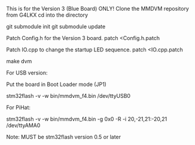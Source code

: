 This is for the Version 3 (Blue Board) ONLY!
Clone the MMDVM repository from G4LKX
cd into the directory

git submodule init
git submodule update

Patch Config.h for the Version 3 board.
patch <Config.h.patch

Patch IO.cpp to change the startup LED sequence.
patch <IO.cpp.patch

make dvm

For USB version:

Put the board in Boot Loader mode (JP1)

stm32flash -v -w bin/mmdvm_f4.bin /dev/ttyUSB0


For PiHat:

stm32flash -v -w bin/mmdvm_f4.bin -g 0x0 -R -i 20,-21,21:-20,21 /dev/ttyAMA0

Note:
MUST be stm32flash version 0.5 or later 
